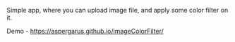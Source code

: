 Simple app, where you can upload image file, and apply some color filter on it.

Demo - https://aspergarus.github.io/imageColorFilter/

